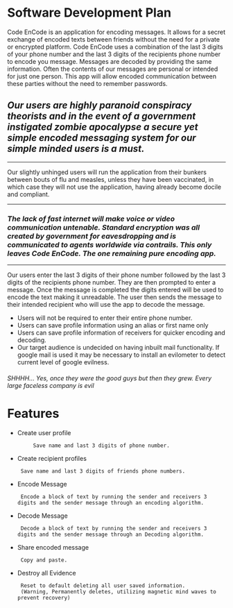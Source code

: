 # Software Development Plan 

Code EnCode is an application for encoding messages. It allows for a secret exchange of encoded texts between friends without the need for a private or encrypted platform. Code EnCode uses a combination of the last 3 digits of your phone number and the last 3 digits of the recipients phone number to encode you message. Messages are decoded by providing the same information. 
Often the contents of our messages are personal or intended for just one person. This app will allow encoded communication between these parties without the need to remember passwords.


 ## *Our users are highly paranoid conspiracy theorists and in the event of a government instigated zombie apocalypse a secure yet simple encoded messaging system for our simple minded users is a must.* 

--------------------------------------------------------------

Our slightly unhinged users will run the application from their bunkers between bouts of flu and measles, unless they have been vaccinated, in which case they will not use the application, having already become docile and compliant.

--------------------------------------------------------------

### ***The lack of fast internet will make voice or video communication untenable. Standard encryption was all created by government for eavesdropping and is communicated to agents worldwide via contrails. This only leaves Code EnCode. The one remaining pure encoding app.***

--------------------------------------------------------------
Our users enter the last 3 digits of their phone number followed by the last 3 digits of the recipients phone number. 
They are then prompted to enter a message. 
Once the message is completed the digits entered will be used to encode the text making it unreadable.
The user then sends the message to their intended recipient who will use the app to decode the message.
- Users will not be required to enter their entire phone number. 
- Users can save profile information using an alias or first name only
- Users can save profile information of receivers for quicker encoding and decoding.
- Our target audience is undecided on having inbuilt mail functionality. If google mail is used it may be necessary to install an evilometer to detect current level of google evilness. 
######          SHHHH... Yes, once they were the good guys but then they grew. Every large faceless company is evil

# Features
 * Create user profile

            Save name and last 3 digits of phone number.
 * Create recipient profiles

        Save name and last 3 digits of friends phone numbers.
 * Encode Message

        Encode a block of text by running the sender and receivers 3 digits and the sender message through an encoding algorithm.
 * Decode Message

        Decode a block of text by running the sender and receivers 3 digits and the sender message through an Decoding algorithm.

 * Share encoded message

        Copy and paste.

 * Destroy all Evidence 

        Reset to default deleting all user saved information.
        (Warning, Permanently deletes, utilizing magnetic mind waves to prevent recovery)

